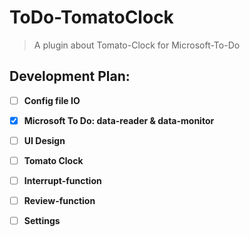 # ToDo-TomatoClock
> A plugin about Tomato-Clock for Microsoft-To-Do

## Development Plan:
- [ ] **Config file IO** 
- [x] **Microsoft To Do: data-reader & data-monitor**
- [ ] **UI Design**
- [ ] **Tomato Clock**
- [ ] **Interrupt-function**
- [ ] **Review-function**
- [ ] **Settings**


<!-- ### Functions
* Microsoft To Do:
    * 读取数据库: 读取任务，读取今日任务;
    * 置顶的任务看板
    * 监视数据库变化，及时更新看板
    * 计算任务优先级(一期不做)
* 番茄: (全部待处理事项表、当天的待办事项表、回顾记录表: 前两者由 Microsoft To Do 提供，因此只需要额外提供回顾记录功能即可)
  * 打断记录
    * 快捷键「进入打断」与「终止打断」，可输入备注
  * 回顾记录:
    * 每一次番茄都有记录，何时开始，何时结束，打断列表，备注信息
    * 生成一段时间内的报表，提供可视化效果
* 自定义:
  * 番茄时长
  * 间隔时长
  * 提醒铃声
  * 颜色背景 -->